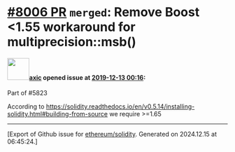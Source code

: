 # [\#8006 PR](https://github.com/ethereum/solidity/pull/8006) `merged`: Remove Boost <1.55 workaround for multiprecision::msb()

#### <img src="https://avatars.githubusercontent.com/u/20340?v=4" width="50">[axic](https://github.com/axic) opened issue at [2019-12-13 00:16](https://github.com/ethereum/solidity/pull/8006):

Part of #5823

According to https://solidity.readthedocs.io/en/v0.5.14/installing-solidity.html#building-from-source we require >=1.65




-------------------------------------------------------------------------------



[Export of Github issue for [ethereum/solidity](https://github.com/ethereum/solidity). Generated on 2024.12.15 at 06:45:24.]
